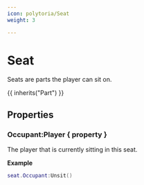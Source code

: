 ```yaml
---
icon: polytoria/Seat
weight: 3

---
```


# Seat

Seats are parts the player can sit on.

{{ inherits("Part") }}

## Properties

### Occupant:Player { property }
The player that is currently sitting in this seat.

**Example**
```lua
seat.Occupant:Unsit()
```